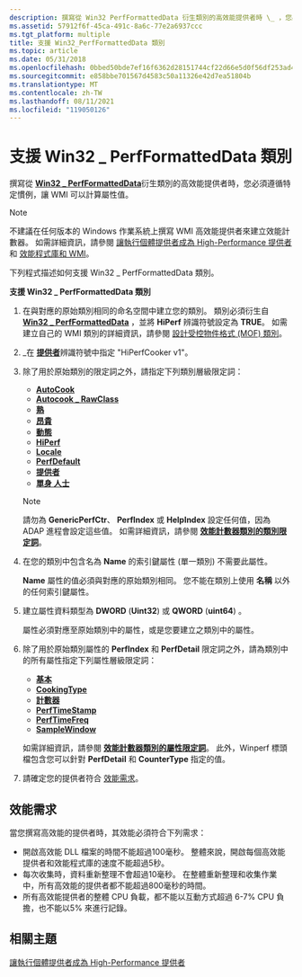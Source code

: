 ```yaml
---
description: 撰寫從 Win32 PerfFormattedData 衍生類別的高效能提供者時 \_ ，您必須遵循特定慣例，讓 WMI 可以計算屬性值。
ms.assetid: 57912f6f-45ca-491c-8a6c-77e2a6937ccc
ms.tgt_platform: multiple
title: 支援 Win32_PerfFormattedData 類別
ms.topic: article
ms.date: 05/31/2018
ms.openlocfilehash: 0bbed50bde7ef16f6362d28151744cf22d66e5d0f56df253ad48ab469b397d0a
ms.sourcegitcommit: e858bbe701567d4583c50a11326e42d7ea51804b
ms.translationtype: MT
ms.contentlocale: zh-TW
ms.lasthandoff: 08/11/2021
ms.locfileid: "119050126"
---
```

# <a name="supporting-the-win32_perfformatteddata-class"></a>支援 Win32 \_ PerfFormattedData 類別

撰寫從 [**Win32 \_ PerfFormattedData**](/windows/desktop/CIMWin32Prov/win32-perfformatteddata)衍生類別的高效能提供者時，您必須遵循特定慣例，讓 WMI 可以計算屬性值。

> [!Note]  
> 不建議在任何版本的 Windows 作業系統上撰寫 WMI 高效能提供者來建立效能計數器。 如需詳細資訊，請參閱 [讓執行個體提供者成為 High-Performance 提供者](making-an-instance-provider-into-a-high-performance-provider.md)和 [效能程式庫和 WMI](performance-libraries-and-wmi.md)。

 

下列程式描述如何支援 Win32 \_ PerfFormattedData 類別。

**支援 Win32 \_ PerfFormattedData 類別**

1.  在與對應的原始類別相同的命名空間中建立您的類別。 類別必須衍生自 [**Win32 \_ PerfFormattedData**](/windows/desktop/CIMWin32Prov/win32-perfformatteddata) ，並將 **HiPerf** 辨識符號設定為 **TRUE**。 如需建立自己的 WMI 類別的詳細資訊，請參閱 [設計受控物件格式 (MOF) 類別](designing-managed-object-format--mof--classes.md)。
2.  \_在 [**提供者**](class-qualifiers-for-performance-counter-classes.md)辨識符號中指定 "HiPerfCooker v1"。
3.  除了用於原始類別的限定詞之外，請指定下列類別層級限定詞：

    -   [**AutoCook**](class-qualifiers-for-performance-counter-classes.md)
    -   [**Autocook \_ RawClass**](class-qualifiers-for-performance-counter-classes.md)
    -   [**熟**](class-qualifiers-for-performance-counter-classes.md)
    -   [**昂貴**](class-qualifiers-for-performance-counter-classes.md)
    -   [**動態**](dynamic-qualifier.md)
    -   [**HiPerf**](class-qualifiers-for-performance-counter-classes.md)
    -   [**Locale**](class-qualifiers-for-performance-counter-classes.md)
    -   [**PerfDefault**](class-qualifiers-for-performance-counter-classes.md)
    -   [**提供者**](class-qualifiers-for-performance-counter-classes.md)
    -   [**單身 人士**](standard-wmi-qualifiers.md)

    > [!Note]  
    > 請勿為 **GenericPerfCtr**、 **PerfIndex** 或 **HelpIndex** 設定任何值，因為 ADAP 進程會設定這些值。 如需詳細資訊，請參閱 [**效能計數器類別的類別限定詞**](class-qualifiers-for-performance-counter-classes.md)。

     

4.  在您的類別中包含名為 **Name** 的索引鍵屬性 (單一類別) 不需要此屬性。

    **Name** 屬性的值必須與對應的原始類別相同。 您不能在類別上使用 **名稱** 以外的任何索引鍵屬性。

5.  建立屬性資料類型為 **DWORD** (**Uint32**) 或 **QWORD** (**uint64**) 。

    屬性必須對應至原始類別中的屬性，或是您要建立之類別中的屬性。

6.  除了用於原始類別屬性的 **PerfIndex** 和 **PerfDetail** 限定詞之外，請為類別中的所有屬性指定下列屬性層級限定詞：

    -   [**基本**](property-qualifiers-for-performance-counter-classes.md)
    -   [**CookingType**](property-qualifiers-for-performance-counter-classes.md)
    -   [**計數器**](property-qualifiers-for-performance-counter-classes.md)
    -   [**PerfTimeStamp**](property-qualifiers-for-performance-counter-classes.md)
    -   [**PerfTimeFreq**](property-qualifiers-for-performance-counter-classes.md)
    -   [**SampleWindow**](property-qualifiers-for-performance-counter-classes.md)

    如需詳細資訊，請參閱 [**效能計數器類別的屬性限定詞**](property-qualifiers-for-performance-counter-classes.md)。 此外，Winperf 標頭檔包含您可以針對 **PerfDetail** 和 **CounterType** 指定的值。

7.  請確定您的提供者符合 [效能需求](#performance-requirements)。

## <a name="performance-requirements"></a>效能需求

當您撰寫高效能的提供者時，其效能必須符合下列需求：

-   開啟高效能 DLL 檔案的時間不能超過100毫秒。 整體來說，開啟每個高效能提供者和效能程式庫的速度不能超過5秒。
-   每次收集時，資料重新整理不會超過10毫秒。 在整體重新整理和收集作業中，所有高效能的提供者都不能超過800毫秒的時間。
-   所有高效能提供者的整體 CPU 負載，都不能以互動方式超過 6-7% CPU 負擔，也不能以5% 來進行記錄。

## <a name="related-topics"></a>相關主題

<dl> <dt>

[讓執行個體提供者成為 High-Performance 提供者](making-an-instance-provider-into-a-high-performance-provider.md)
</dt> </dl>

 

 
